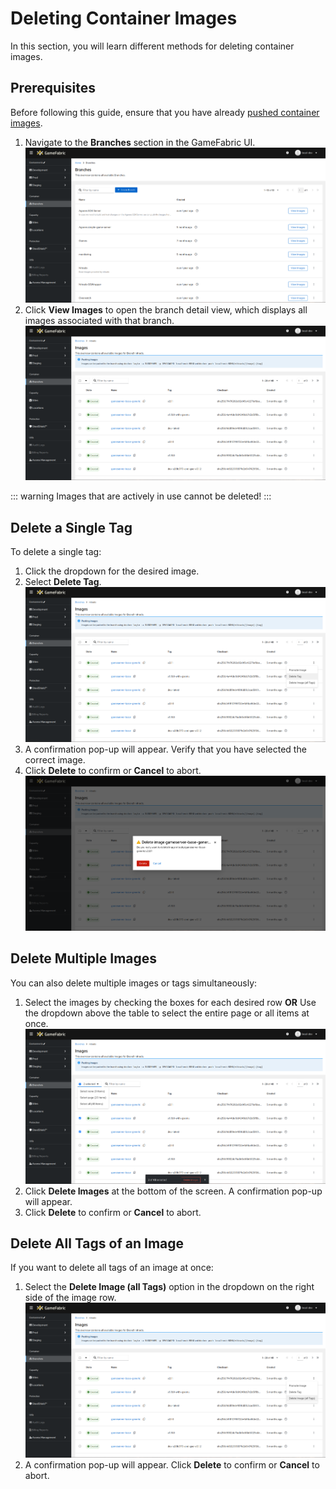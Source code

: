 # Deleting Container Images

In this section, you will learn different methods for deleting container images.

## Prerequisites

Before following this guide, ensure that you have already [pushed container images](pushing-container-images.md).

1. Navigate to the **Branches** section in the GameFabric UI. 
![GUI_branches_overview.png](images/branches/GUI_branches_overview.png)
2. Click **View Images** to open the branch detail view, which displays all images associated with that branch.
![GUI_images_view.png](images/branches/GUI_images_view.png)

::: warning
Images that are actively in use cannot be deleted!
:::

## Delete a Single Tag

To delete a single tag:

1. Click the dropdown for the desired image.
2. Select **Delete Tag**.
![GUI_delete_tag_dropdown.png](images/branches/GUI_delete_tag_dropdown.png)
3. A confirmation pop-up will appear. Verify that you have selected the correct image.
4. Click **Delete** to confirm or **Cancel** to abort.
![GUI_delete_tag_modal.png](images/branches/GUI_delete_tag_modal.png)

## Delete Multiple Images

You can also delete multiple images or tags simultaneously:

1. Select the images by checking the boxes for each desired row **OR** Use the dropdown above the table to select the entire page or all items at once.
![GUI_delete_multiple_selection.png](images/branches/GUI_delete_multiple_selection.png)
2. Click **Delete Images** at the bottom of the screen. A confirmation pop-up will appear.
3. Click **Delete** to confirm or **Cancel** to abort.

## Delete All Tags of an Image

If you want to delete all tags of an image at once:

1. Select the **Delete Image (all Tags)** option in the dropdown on the right side of the image row.
![GUI_delete_all_tags.png](images/branches/GUI_delete_all_tags.png)
2. A confirmation pop-up will appear. Click **Delete** to confirm or **Cancel** to abort.
